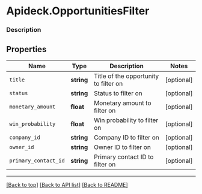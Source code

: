 # Apideck.OpportunitiesFilter

### Description

## Properties
Name | Type | Description | Notes
------------ | ------------- | ------------- | -------------
`title` | **string** | Title of the opportunity to filter on | [optional] 
`status` | **string** | Status to filter on | [optional] 
`monetary_amount` | **float** | Monetary amount to filter on | [optional] 
`win_probability` | **float** | Win probability to filter on | [optional] 
`company_id` | **string** | Company ID to filter on | [optional] 
`owner_id` | **string** | Owner ID to filter on | [optional] 
`primary_contact_id` | **string** | Primary contact ID to filter on | [optional] 





---

[[Back to top]](#) [[Back to API list]](../../../../README.md#documentation-for-api-endpoints) [[Back to README]](../../../../README.md)


